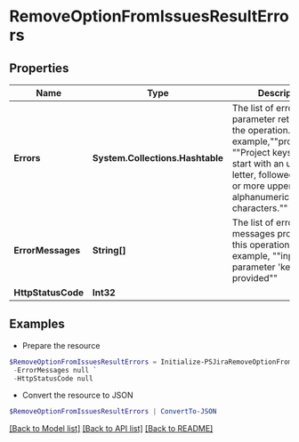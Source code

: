 # RemoveOptionFromIssuesResultErrors
## Properties

Name | Type | Description | Notes
------------ | ------------- | ------------- | -------------
**Errors** | **System.Collections.Hashtable** | The list of errors by parameter returned by the operation. For example,&quot;&quot;projectKey&quot;&quot;: &quot;&quot;Project keys must start with an uppercase letter, followed by one or more uppercase alphanumeric characters.&quot;&quot; | [optional] 
**ErrorMessages** | **String[]** | The list of error messages produced by this operation. For example, &quot;&quot;input parameter &#39;key&#39; must be provided&quot;&quot; | [optional] 
**HttpStatusCode** | **Int32** |  | [optional] 

## Examples

- Prepare the resource
```powershell
$RemoveOptionFromIssuesResultErrors = Initialize-PSJiraRemoveOptionFromIssuesResultErrors  -Errors null `
 -ErrorMessages null `
 -HttpStatusCode null
```

- Convert the resource to JSON
```powershell
$RemoveOptionFromIssuesResultErrors | ConvertTo-JSON
```

[[Back to Model list]](../README.md#documentation-for-models) [[Back to API list]](../README.md#documentation-for-api-endpoints) [[Back to README]](../README.md)

